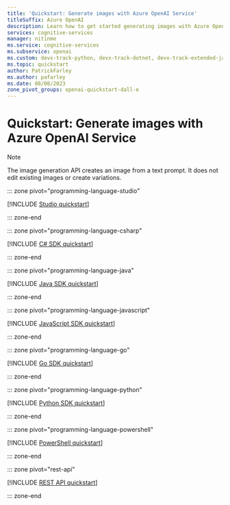 ```yaml
---
title: 'Quickstart: Generate images with Azure OpenAI Service'
titleSuffix: Azure OpenAI
description: Learn how to get started generating images with Azure OpenAI Service by using the Python SDK, the REST APIs, or Azure OpenAI Studio.
services: cognitive-services
manager: nitinme
ms.service: cognitive-services
ms.subservice: openai
ms.custom: devx-track-python, devx-track-dotnet, devx-track-extended-java, devx-track-go, devx-track-js
ms.topic: quickstart
author: PatrickFarley
ms.author: pafarley
ms.date: 08/08/2023
zone_pivot_groups: openai-quickstart-dall-e
---
```


# Quickstart: Generate images with Azure OpenAI Service

> [!NOTE]
> The image generation API creates an image from a text prompt. It does not edit existing images or create variations.

::: zone pivot="programming-language-studio"

[!INCLUDE [Studio quickstart](includes/dall-e-studio.md)]

::: zone-end

::: zone pivot="programming-language-csharp"

[!INCLUDE [C# SDK quickstart](includes/dall-e-dotnet.md)]

::: zone-end

::: zone pivot="programming-language-java"

[!INCLUDE [Java SDK quickstart](includes/dall-e-java.md)]

::: zone-end

::: zone pivot="programming-language-javascript"

[!INCLUDE [JavaScript SDK quickstart](includes/dall-e-javascript.md)]

::: zone-end

::: zone pivot="programming-language-go"

[!INCLUDE [Go SDK quickstart](includes/dall-e-go.md)]

::: zone-end

::: zone pivot="programming-language-python"

[!INCLUDE [Python SDK quickstart](includes/dall-e-python.md)]

::: zone-end

::: zone pivot="programming-language-powershell"

[!INCLUDE [PowerShell quickstart](includes/dall-e-powershell.md)]

::: zone-end

::: zone pivot="rest-api"

[!INCLUDE [REST API quickstart](includes/dall-e-rest.md)]

::: zone-end

